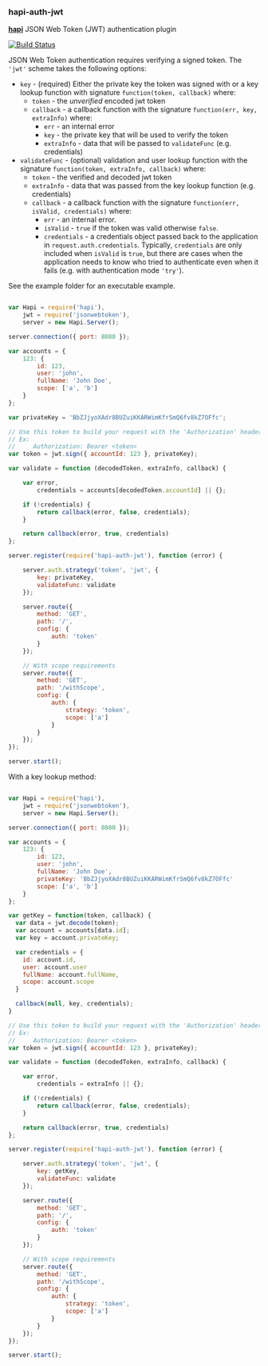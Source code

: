 ### hapi-auth-jwt

[**hapi**](https://github.com/spumko/hapi) JSON Web Token (JWT) authentication plugin

[![Build Status](https://travis-ci.org/ryanfitz/hapi-auth-jwt.png?branch=master)](https://travis-ci.org/ryanfitz/hapi-auth-jwt)

JSON Web Token authentication requires verifying a signed token. The `'jwt'` scheme takes the following options:

- `key` - (required) Either the private key the token was signed with or a key lookup function with signature `function(token, callback)` where:
    - `token` - the *unverified* encoded jwt token
    - `callback` - a callback function with the signature `function(err, key, extraInfo)` where:
        - `err` - an internal error
        - `key` - the private key that will be used to verify the token
        - `extraInfo` - data that will be passed to `validateFunc` (e.g. credentials)
- `validateFunc` - (optional) validation and user lookup function with the signature `function(token, extraInfo, callback)` where:
    - `token` - the verified and decoded jwt token
    - `extraInfo` - data that was passed from the key lookup function (e.g. credentials)
    - `callback` - a callback function with the signature `function(err, isValid, credentials)` where:
        - `err` - an internal error.
        - `isValid` - `true` if the token was valid otherwise `false`.
        - `credentials` - a credentials object passed back to the application in `request.auth.credentials`. Typically, `credentials` are only included when `isValid` is `true`, but there are cases when the application needs to know who tried to authenticate even when it fails (e.g. with authentication mode `'try'`).

See the example folder for an executable example.

```javascript

var Hapi = require('hapi'),
    jwt = require('jsonwebtoken'),
    server = new Hapi.Server();

server.connection({ port: 8080 });

var accounts = {
    123: {
        id: 123,
        user: 'john',
        fullName: 'John Doe',
        scope: ['a', 'b']
    }
};

var privateKey = 'BbZJjyoXAdr8BUZuiKKARWimKfrSmQ6fv8kZ7OFfc';

// Use this token to build your request with the 'Authorization' header.  
// Ex:
//     Authorization: Bearer <token>
var token = jwt.sign({ accountId: 123 }, privateKey);

var validate = function (decodedToken, extraInfo, callback) {

    var error,
        credentials = accounts[decodedToken.accountId] || {};

    if (!credentials) {
        return callback(error, false, credentials);
    }

    return callback(error, true, credentials)
};

server.register(require('hapi-auth-jwt'), function (error) {

    server.auth.strategy('token', 'jwt', {
        key: privateKey,
        validateFunc: validate
    });

    server.route({
        method: 'GET',
        path: '/',
        config: {
            auth: 'token'
        }
    });

    // With scope requirements
    server.route({
        method: 'GET',
        path: '/withScope',
        config: {
            auth: {
                strategy: 'token',
                scope: ['a']
            }
        }
    });
});

server.start();

```

With a key lookup method:

```javascript

var Hapi = require('hapi'),
    jwt = require('jsonwebtoken'),
    server = new Hapi.Server();

server.connection({ port: 8080 });

var accounts = {
    123: {
        id: 123,
        user: 'john',
        fullName: 'John Doe',
        privateKey: 'BbZJjyoXAdr8BUZuiKKARWimKfrSmQ6fv8kZ7OFfc'
        scope: ['a', 'b']
    }
};

var getKey = function(token, callback) {
  var data = jwt.decode(token);
  var account = accounts[data.id];
  var key = account.privateKey;

  var credentials = {
    id: account.id,
    user: account.user
    fullName: account.fullName,
    scope: account.scope
  }

  callback(null, key, credentials);
}

// Use this token to build your request with the 'Authorization' header.  
// Ex:
//     Authorization: Bearer <token>
var token = jwt.sign({ accountId: 123 }, privateKey);

var validate = function (decodedToken, extraInfo, callback) {

    var error,
        credentials = extraInfo || {};

    if (!credentials) {
        return callback(error, false, credentials);
    }

    return callback(error, true, credentials)
};

server.register(require('hapi-auth-jwt'), function (error) {

    server.auth.strategy('token', 'jwt', {
        key: getKey,
        validateFunc: validate
    });

    server.route({
        method: 'GET',
        path: '/',
        config: {
            auth: 'token'
        }
    });

    // With scope requirements
    server.route({
        method: 'GET',
        path: '/withScope',
        config: {
            auth: {
                strategy: 'token',
                scope: ['a']
            }
        }
    });
});

server.start();

```
